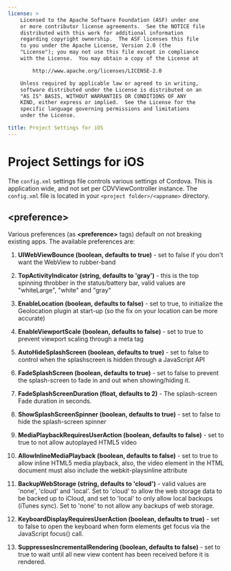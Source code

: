 ```yaml
---
license: >
    Licensed to the Apache Software Foundation (ASF) under one
    or more contributor license agreements.  See the NOTICE file
    distributed with this work for additional information
    regarding copyright ownership.  The ASF licenses this file
    to you under the Apache License, Version 2.0 (the
    "License"); you may not use this file except in compliance
    with the License.  You may obtain a copy of the License at

        http://www.apache.org/licenses/LICENSE-2.0

    Unless required by applicable law or agreed to in writing,
    software distributed under the License is distributed on an
    "AS IS" BASIS, WITHOUT WARRANTIES OR CONDITIONS OF ANY
    KIND, either express or implied.  See the License for the
    specific language governing permissions and limitations
    under the License.

title: Project Settings for iOS
---
```


Project Settings for iOS
========================

The `config.xml` settings file controls various settings of Cordova. This is application wide, and not set per CDVViewController instance.
The `config.xml` file is located in your `<project folder>/<appname>` directory.

## &lt;preference&gt;

Various preferences (as **&lt;preference&gt;** tags) default on not breaking existing apps. The available preferences are:

1. **UIWebViewBounce (boolean, defaults to true)** - set to false if you don't want the WebView to rubber-band

2. **TopActivityIndicator (string, defaults to 'gray')** - this is the top spinning throbber in the status/battery bar, valid values are "whiteLarge", "white" and "gray"

3. **EnableLocation (boolean, defaults to false)** - set to true, to initialize the Geolocation plugin at start-up (so the fix on your location can be more accurate)

4. **EnableViewportScale (boolean, defaults to false)** - set to true to prevent viewport scaling through a meta tag

5. **AutoHideSplashScreen (boolean, defaults to true)** - set to false to control when the splashscreen is hidden through a JavaScript API

6. **FadeSplashScreen (boolean, defaults to true)** - set to false to prevent the splash-screen to fade in and out when showing/hiding it.

7. **FadeSplashScreenDuration (float, defaults to 2)** - The splash-screen Fade duration in seconds.

8. **ShowSplashScreenSpinner (boolean, defaults to true)** - set to false to hide the splash-screen spinner

9. **MediaPlaybackRequiresUserAction (boolean, defaults to false)** - set to true to not allow autoplayed HTML5 video

10. **AllowInlineMediaPlayback (boolean, defaults to false)** - set to true to allow inline HTML5 media playback, also, the video element in the HTML document must also include the webkit-playsinline attribute

11. **BackupWebStorage (string, defaults to 'cloud')** - valid values are 'none', 'cloud' and 'local'. Set to 'cloud' to allow the web storage data to be backed up to iCloud, and set to 'local' to only allow local backups (iTunes sync). Set to 'none' to not allow any backups of web storage.

12. **KeyboardDisplayRequiresUserAction (boolean, defaults to true)** - set to false to open the keyboard when form elements get focus via the JavaScript focus() call.

13. **SuppressesIncrementalRendering (boolean, defaults to false)** - set to true to wait until all new view content has been received before it is rendered.
